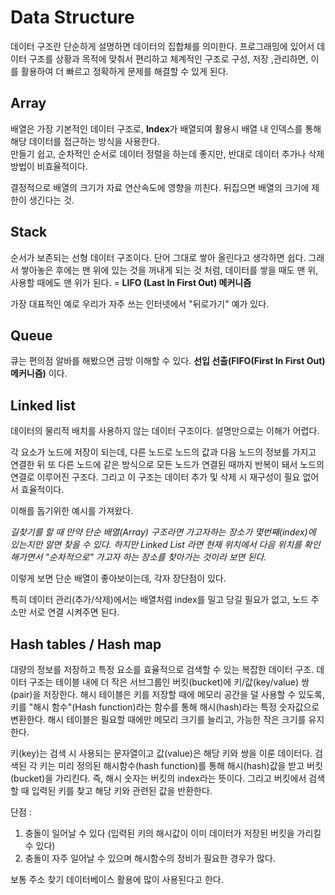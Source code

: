# **Data Structure**

 데이터 구조란 단순하게 설명하면 데이터의 집합체를 의미한다. 프로그래밍에 있어서 데이터 구조를 상황과 목적에 맞춰서 편리하고 체계적인 구조로 구성, 저장 ,관리하면, 이를 활용하여 더 빠르고 정확하게 문제를 해결할 수 있게 된다.

## Array  

 배열은 가장 기본적인 데이터 구조로, **Index**가 배열되여 활용시 배열 내 인덱스를 통해 해당 데이터를 접근하는 방식을 사용한다.  
 만들기 쉽고, 순차적인 순서로 데이터 정렬을 하는데 좋지만, 반대로 데이터 추가나 삭제 방법이 비효율적이다.

 결정적으로 배열의 크기가 자료 연산속도에 영향을 끼친다. 뒤집으면 배열의 크기에 제한이 생긴다는 것.

 ## Stack

 순서가 보존되는 선형 데이터 구조이다. 단어 그대로 쌓아 올린다고 생각하면 쉽다.
 그래서 쌓아놓은 후에는 맨 위에 있는 것을 꺼내게 되는 것 처럼, 데이터를 쌓을 때도 맨 위, 사용할 때에도 맨 위가 된다. =  **LIFO (Last In First Out) 메커니즘** 

 가장 대표적인 예로 우리가 자주 쓰는 인터넷에서 "뒤로가기" 예가 있다.

 ## Queue 

큐는 편의점 알바를 해봤으면 금방 이해할 수 있다. **선입 선출(FIFO(First In First Out)메커니즘)** 이다.

## Linked list

데이터의 물리적 배치를 사용하지 않는 데이터 구조이다. 설명만으로는 이해가 어렵다.

각 요소가 노드에 저장이 되는데, 다른 노드로 노드의 값과 다음 노드의 정보를 가지고 연결한 뒤 또 다른 노드에 같은 방식으로 모든 노드가 연결된 때까지 반복이 돼서 노드의 연결로 이루어진 구조다. 그리고 이 구조는 데이터 추가 및 삭제 시 재구성이 필요 없어서 효율적이다.

이해를 돕기위한 예시를 가져왔다.  
  
*길찾기를 할 때 만약 단순 배열(Array) 구조라면 가고자하는 장소가 몇번째(index)에 있는지만 알면 찾을 수 있다. 하지만 Linked List 라면 현재 위치에서 다음 위치를 확인해가면서 "순차적으로" 가고자 하는 장소를 찾아가는 것이라 보면 된다.*
  
이렇게 보면 단순 배열이 좋아보이는데, 각자 장단점이 있다.  

특히 데이터 관리(추가/삭제)에서는 배열처럼 index를 밀고 당길 필요가 없고, 노드 주소만 서로 연결 시켜주면 된다.

## Hash tables / Hash map

대량의 정보를 저장하고 특정 요소를 효율적으로 검색할 수 있는 복잡한 데이터 구조.  데이터 구조는 테이블 내에 더 작은 서브그룹인 버킷(bucket)에 키/값(key/value) 쌍(pair)을 저장한다. 해시 테이블은 키를 저장할 때에 메모리 공간을 덜 사용할 수 있도록, 키를 "해시 함수"(Hash function)라는 함수를 통해 해시(hash)라는 특정 숫자값으로 변환한다. 해시 테이블은 필요할 때에만 메모리 크기를 늘리고, 가능한 작은 크기를 유지한다.

키(key)는 검색 시 사용되는 문자열이고 값(value)은 해당 키와 쌍을 이룬 데이터다. 검색된 각 키는 미리 정의된 해시함수(hash function)를 통해 해시(hash)값을 받고 버킷(bucket)을 가리킨다. 즉, 해시 숫자는 버킷의 index라는 뜻이다. 그리고 버킷에서 검색할 때 입력된 키를 찾고 해당 키와 관련된 값을 반환한다.

단점 :
1. 충돌이 일어날 수 있다 (입력된 키의 해시값이 이미 데이터가 저장된 버킷을 가리킬 수 있다)
2. 충돌이 자주 일어날 수 있으며 해시함수의 정비가 필요한 경우가 많다.

보통 주소 찾기 데이터베이스 활용에 많이 사용된다고 한다.